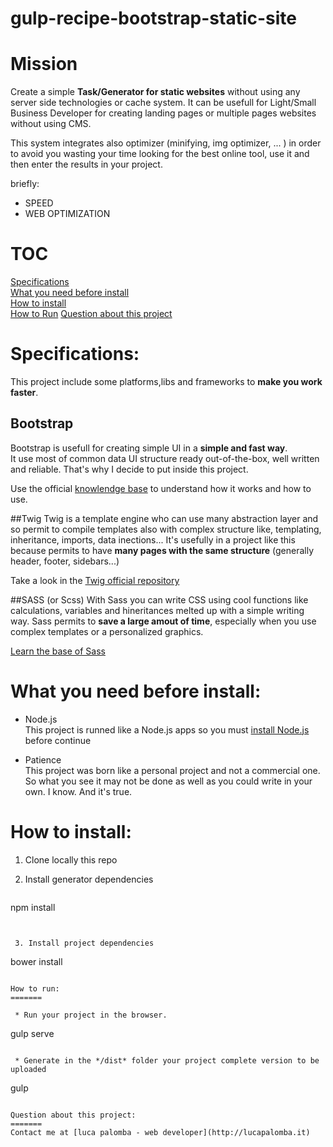 # gulp-recipe-bootstrap-static-site

Mission
=======

Create a simple **Task/Generator for static websites** without using any server side technologies or cache system.
It can be usefull for Light/Small Business Developer for creating landing pages or multiple pages websites without using CMS.

This system integrates also optimizer (minifying, img optimizer, ... ) in order to avoid you wasting your time looking for the best online tool, use it and then enter the results in your project.

briefly:
  * SPEED
  * WEB OPTIMIZATION
  
TOC
=======
  [Specifications](https://github.com/lucapalomba/gulp-recipe-bootstrap-static-site#specs)  
  [What you need before install](https://github.com/lucapalomba/gulp-recipe-bootstrap-static-site#what-you-need-before-install)  
  [How to install](https://github.com/lucapalomba/gulp-recipe-bootstrap-static-site#how-to-install)  
  [How to Run](https://github.com/lucapalomba/gulp-recipe-bootstrap-static-site#how-to-run)
  [Question about this project](https://github.com/lucapalomba/gulp-recipe-bootstrap-static-site#question-about-this-project)
  
  
Specifications:
=======

This project include some platforms,libs and frameworks to **make you work faster**. 

## Bootstrap
Bootstrap is usefull for creating simple UI in a **simple and fast way**.  
It use most of common data UI structure ready out-of-the-box, well written and reliable. That's why I decide to put inside this project.

Use the official [knowlendge base](http://getbootstrap.com/) to understand how it works and how to use.

##Twig
Twig is a template engine who can use many abstraction layer and so permit to compile templates also with complex structure like, templating, inheritance, imports, data inections...
It's usefully in a project like this because permits to have **many pages with the same structure** (generally header, footer, sidebars...)    

Take a look in the [Twig official repository](http://twig.sensiolabs.org/)

##SASS (or Scss)
With Sass you can write CSS using cool functions like calculations, variables and hineritances melted up with a simple writing way.
Sass permits to **save a large amout of time**, especially when you use complex templates or a personalized graphics.  

[Learn the base of Sass](http://sass-lang.com/guide)


What you need before install:
=======

  * Node.js  
  This project is runned like a Node.js apps so you must [install Node.js](https://nodejs.org/download/) before continue
        
        
  * Patience  
  This project was born like a personal project and not a commercial one. So what you see it may not be done as well as you could write in your own. I know. And it's true.
  
How to install:
=======

 1. Clone locally this repo
 
 
 2. Install generator dependencies    
    ```
npm install
```
    
    
 3. Install project dependencies
 ```
bower install
```

How to run:
=======

 * Run your project in the browser.
  ```
gulp serve
```

 * Generate in the */dist* folder your project complete version to be uploaded
   ```
gulp
```

Question about this project:
=======
Contact me at [luca palomba - web developer](http://lucapalomba.it)


    